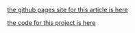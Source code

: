[the github pages site for this article is here](https://jp-mess.github.io/relative-geometry-article/)


[the code for this project is here](https://github.com/jp-mess/ceres-geometric-constraints)
